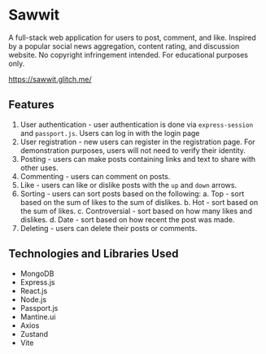 # Sawwit

A full-stack web application for users to post, comment, and like. Inspired by a popular social news aggregation, content rating, and discussion website. No copyright infringement intended. For educational purposes only.

https://sawwit.glitch.me/

## Features
1. User authentication - user authentication is done via `express-session` and `passport.js`. Users can log in with the login page
2. User registration - new users can register in the registration page. For demonstration purposes, users will not need to verify their identity.
3. Posting - users can make posts containing links and text to share with other uses.
4. Commenting - users can comment on posts.
5. Like - users can like or dislike posts with the `up` and `down` arrows.
6. Sorting - users can sort posts based on the following:
a. Top - sort based on the sum of likes to the sum of dislikes.
b. Hot - sort based on the sum of likes.
c. Controversial - sort based on how many likes and dislikes.
d. Date - sort based on how recent the post was made.
7. Deleting - users can delete their posts or comments.

## Technologies and Libraries Used
- MongoDB
- Express.js
- React.js
- Node.js
- Passport.js
- Mantine.ui
- Axios
- Zustand
- Vite